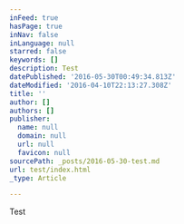 ```yaml
---
inFeed: true
hasPage: true
inNav: false
inLanguage: null
starred: false
keywords: []
description: Test
datePublished: '2016-05-30T00:49:34.813Z'
dateModified: '2016-04-10T22:13:27.308Z'
title: ''
author: []
authors: []
publisher:
  name: null
  domain: null
  url: null
  favicon: null
sourcePath: _posts/2016-05-30-test.md
url: test/index.html
_type: Article

---
```

Test